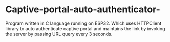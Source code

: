 # Captive-portal-auto-authenticator-
Program written in C language running on ESP32. Which uses HTTPClient library to auto authenticate captive portal and maintains the link by invoking the server by passing URL query every 3 seconds. 
